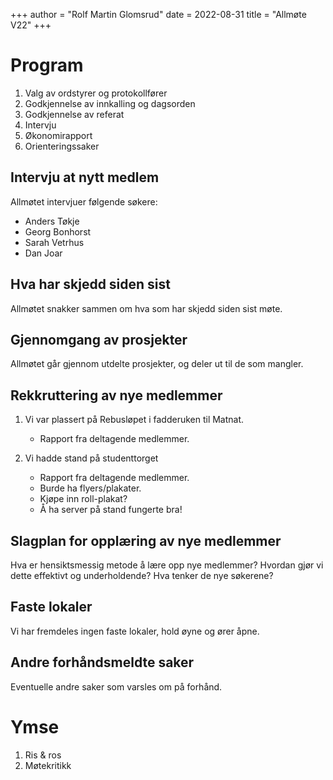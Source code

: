 +++
author = "Rolf Martin Glomsrud"
date = 2022-08-31
title = "Allmøte V22"
+++



# Program

1. Valg av ordstyrer og protokollfører
2. Godkjennelse av innkalling og dagsorden
3. Godkjennelse av referat
4. Intervju
5. Økonomirapport
6. Orienteringssaker

## Intervju at nytt medlem

Allmøtet intervjuer følgende søkere:

 - Anders Tøkje
 - Georg Bonhorst
 - Sarah Vetrhus
 - Dan Joar 
 
## Hva har skjedd siden sist

Allmøtet snakker sammen om hva som har skjedd siden sist møte.

## Gjennomgang av prosjekter

Allmøtet går gjennom utdelte prosjekter, og deler ut til de som mangler.

## Rekkruttering av nye medlemmer

1. Vi var plassert på Rebusløpet i fadderuken til Matnat. 
    * Rapport fra deltagende medlemmer.

2. Vi hadde stand på studenttorget
    * Rapport fra deltagende medlemmer.
    * Burde ha flyers/plakater.
    * Kjøpe inn roll-plakat?
    * Å ha server på stand fungerte bra!

## Slagplan for opplæring av nye medlemmer

Hva er hensiktsmessig metode å lære opp nye medlemmer? 
Hvordan gjør vi dette effektivt og underholdende?
Hva tenker de nye søkerene?

## Faste lokaler

Vi har fremdeles ingen faste lokaler, hold øyne og ører åpne.

## Andre forhåndsmeldte saker

Eventuelle andre saker som varsles om på forhånd.

# Ymse
1. Ris & ros
2. Møtekritikk
